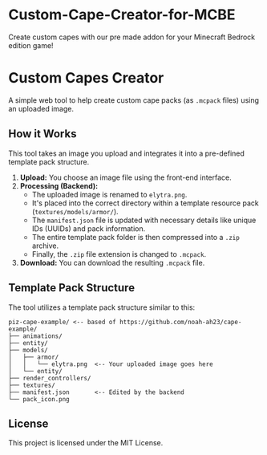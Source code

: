 # Custom-Cape-Creator-for-MCBE
Create custom capes with our pre made addon for your Minecraft Bedrock edition game!

# Custom Capes Creator

A simple web tool to help create custom cape packs (as `.mcpack` files) using an uploaded image.

## How it Works

This tool takes an image you upload and integrates it into a pre-defined template pack structure.

1.  **Upload:** You choose an image file using the front-end interface.
2.  **Processing (Backend):**
    * The uploaded image is renamed to `elytra.png`.
    * It's placed into the correct directory within a template resource pack (`textures/models/armor/`).
    * The `manifest.json` file is updated with necessary details like unique IDs (UUIDs) and pack information.
    * The entire template pack folder is then compressed into a `.zip` archive.
    * Finally, the `.zip` file extension is changed to `.mcpack`.
3.  **Download:** You can download the resulting `.mcpack` file.

## Template Pack Structure

The tool utilizes a template pack structure similar to this:

```
piz-cape-example/ <-- based of https://github.com/noah-ah23/cape-example/
├── animations/
├── entity/
├── models/
│   ├── armor/
│   │   └── elytra.png  <-- Your uploaded image goes here
│   └── entity/
├── render_controllers/
├── textures/
├── manifest.json       <-- Edited by the backend
└── pack_icon.png
```

## License

This project is licensed under the MIT License.

